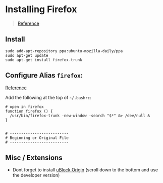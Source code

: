 # Installing Firefox
> [Reference](http://www.webupd8.org/2011/05/install-firefox-nightly-from-ubuntu-ppa.html)

## Install
```shell
sudo add-apt-repository ppa:ubuntu-mozilla-daily/ppa
sudo apt-get update
sudo apt-get install firefox-trunk 
```

## Configure Alias `firefox`:
[Reference](https://www.cyberciti.biz/faq/howto-run-firefox-from-the-command-line/)

Add the following at the top of `~/.bashrc`:
```shell
# open in firefox
function firefox () {
  /usr/bin/firefox-trunk -new-window -search "$*" &> /dev/null &
}


# --------------------------
# Beginning or Original File
# --------------------------
```

## Misc / Extensions
* Dont forget to install [uBlock Origin](https://addons.mozilla.org/en-US/firefox/addon/ublock-origin/)
(scroll down to the bottom and use the developer version)

